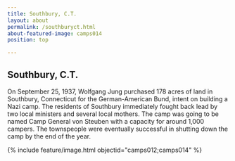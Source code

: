 ```yaml
---
title: Southbury, C.T.
layout: about
permalink: /southburyct.html
about-featured-image: camps014
position: top

---
```


## Southbury, C.T.

On September 25, 1937, Wolfgang Jung purchased 178 acres of land in Southbury, Connecticut for the German-American Bund, intent on building a Nazi camp. The residents of Southbury immediately fought back lead by two local ministers and several local mothers. The camp was going to be named Camp General von Steuben with a capacity for around 1,000 campers. The townspeople were eventually successful in shutting down the camp by the end of the year. 

{% include feature/image.html objectid="camps012;camps014" %}
